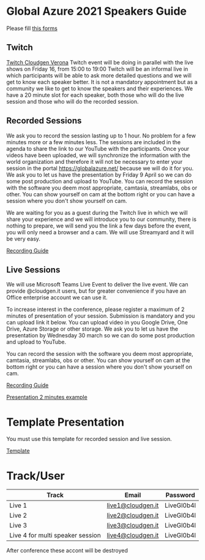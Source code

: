 # Global Azure 2021 Speakers Guide

Please fill [this forms](https://forms.office.com/r/8NmxZSg3r7)

## Twitch 
[Twitch Cloudgen Verona](https://www.twitch.tv/cloudgenverona)
Twitch event will be doing in parallel with the live shows on Friday 16, from 15:00 to 19:00
Twitch will be an informal live in which participants will be able to ask more detailed questions and we will get to know each speaker better.
It is not a mandatory appointment but as a community we like to get to know the speakers and their experiences.
We have a 20 minute slot for each speaker, both those who will do the live session and those who will do the recorded session.

## Recorded Sessions
We ask you to record the session lasting up to 1 hour. No problem for a few minutes more or a few minutes less.
The sessions are included in the agenda to share the link to our YouTube with the participants.
Once your videos have been uploaded, we will synchronize the information with the world organization and therefore it will not be necessary to enter your session in the portal https://globalazure.net/ because we will do it for you.
We ask you to let us have the presentation by Friday 9 April so we can do some post production and upload to YouTube.
You can record the session with the software you deem most appropriate, camtasia, streamlabs, obs or other. You can show yourself on cam at the bottom right or you can have a session where you don't show yourself on cam.

We are waiting for you as a guest during the Twitch live in which we will share your experience and we will introduce you to our community, there is nothing to prepare, we will send you the link a few days before the event, you will only need a browser and a cam. We will use Streamyard and it will be very easy.

[Recording Guide](https://github.com/CloudGenVR/HowToMakeStreaming/blob/main/Streamlabs-recording.md)

## Live Sessions
We will use Microsoft Teams Live Event to deliver the live event.
We can provide @cloudgen.it users, but for greater convenience if you have an Office enterprise account we can use it.

To increase interest in the conference, please register a maximum of 2 minutes of presentation of your session.
Submission is mandatory and you can upload link it below.
You can upload video in you Google Drive, One Drive, Azure Storage or other storage.
We ask you to let us have the presentation by Wednesday 30 march so we can do some post production and upload to YouTube.

You can record the session with the software you deem most appropriate, camtasia, streamlabs, obs or other. You can show yourself on cam at the bottom right or you can have a session where you don't show yourself on cam.

[Recording Guide](https://github.com/CloudGenVR/HowToMakeStreaming/blob/main/Streamlabs-recording.md)

[Presentation 2 minutes example](https://youtu.be/aEglc4m5lqA)

# Template Presentation
You must use this template for recorded session and live session.

[Template](https://github.com/CloudGenVR/GlobalAzure2021Speakers/blob/main/Presentation/GlobalAzure2021_Template.pptx)

# Track/User 
|  Track  |  Email | Password |
|---|---|---|
| Live 1  | live1@cloudgen.it |  LiveGl0b4l |
| Live 2  | live2@cloudgen.it |  LiveGl0b4l |
| Live 3  | live3@cloudgen.it |  LiveGl0b4l |
| Live 4 for multi speaker session | live4@cloudgen.it |  LiveGl0b4l |


After conference these accont will be destroyed


